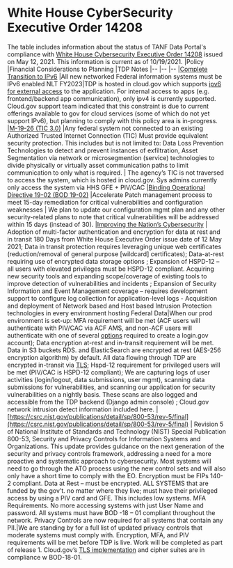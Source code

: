 # White House CyberSecurity Executive Order 14208

The table includes information about the status of TANF Data Portal's compliance with [White House Cybersecurity Executive Order 14208](https://www.whitehouse.gov/briefing-room/presidential-actions/2021/05/12/executive-order-on-improving-the-nations-cybersecurity/) issued on May 12, 2021. This information is current as of 10/19/2021. 
|Policy	|Financial Considerations to Planning	|TDP Notes
|--	|--	|--
|[Complete Transition to IPv6](https://www.hhs.gov/web/governance/digital-strategy/it-policy-archive/complete-transition-to-ipv6-memorandum.html)	|All new networked Federal information systems must be IPv6 enabled NLT FY2023|TDP is hosted in cloud.gov which supports [ipv6 for external access](https://cloud.gov/docs/compliance/domain-standards/) to the application. For internal access to apps (e.g. frontend/backend app communication), only ipv4 is currently supported. Cloud.gov support team indicated that this constraint is due to current offerings available to gov for cloud services (some of which do not yet support IPv6), but planning to comply with this policy area is in-progress. 
|[M-19-26 (TIC 3.0)](https://www.whitehouse.gov/wp-content/uploads/2019/09/M-19-26.pdf) |Any federal system not connected to an existing Authorized Trusted Internet Connection (TIC) Must provide equivalent security protection. This includes but is not limited to: Data Loss Prevention Technologies to detect and prevent instances of exfiltration, Asset Segmentation via network or microsegmention (service) technologies to divide physically or virtually asset communication paths to limit communication to only what is required. | The agency’s TIC is not traversed to access the system, which is hosted in cloud.gov. Sys admins currently only access the system via HHS GFE + PIV/CAC
|[Binding Operational Directive 19-02 (BOD 19-02)](https://cyber.dhs.gov/bod/19-02/) |Accelerate Patch management process to meet 15-day remediation for critical vulnerabilities and configuration weaknesses | We plan to update our configuration mgmt plan and any other security-related plans to note that critical vulnerabilities will be addressed within 15 days (instead of 30). 
|[Improving the Nation’s Cybersecurity](https://www.whitehouse.gov/briefing-room/presidential-actions/2021/05/12/executive-order-on-improving-the-nations-cybersecurity/) | Adoption of multi-factor authentication and encryption for data at rest and in transit  180 Days from White House Executive Order issue date of 12 May 2021;  Data in transit protection requires leveraging unique web certificates (reduction/removal of general purpose [wildcard] certificates);  Data-at-rest requiring use of encrypted data storage options ; Expansion of HSPD-12 – all users with elevated privileges must be HSPD-12 compliant. Acquiring new security tools and expanding scope/coverage of existing tools to improve detection of vulnerabilities and incidents ;  Expansion of Security Information and Event Management coverage – requires development support to configure log collection for application-level logs - Acquisition and deployment of Network based and Host based Intrusion Protection technologies in every environment hosting Federal Data|When our prod environment is set-up: MFA requirement will be met (ACF users will authenticate with PIV/CAC via ACF AMS, and non-ACF users will authenticate with one of several [options](https://www.login.gov/help/get-started/authentication-options/) required to create a login.gov account); Data encryption  at-rest and in-transit requirement will be met. Data in S3 buckets RDS. and ElasticSearch are encrypted at rest (AES-256 encryption algorithm) by default. All data flowing through TDP are encrypted in-transit via [TLS](https://github.com/HHS/TANF-app/blob/main/docs/Security-Compliance/Security-Controls/sc-8/index.md); Hspd-12 requirement for privileged users will be met (PIV/CAC is HSPD-12 compliant); We are capturing logs of user activities (login/logout, data submissions, user mgmt), scanning data submissions for vulnerabilities, and scanning our application for security vulnerabilities on a nightly basis.  These scans are also logged and accessible from the TDP backend (Django admin console) ; Cloud.gov network intrusion detect information included here.
|[https://csrc.nist.gov/publications/detail/sp/800-53/rev-5/final](https://csrc.nist.gov/publications/detail/sp/800-53/rev-5/final) | Revision 5 of National Institute of Standards and Technology (NIST) Special Publication 800-53, Security and Privacy Controls for Information Systems and Organizations. This update provides guidance on the next generation of the security and privacy controls framework, addressing a need for a more proactive and systematic approach to cybersecurity. Most systems will need to go through the ATO process using the new control sets and will also only have a short time to comply with the EO. Encryption must be FIPs 140-2 compliant. Data at Rest – must be encrypted. ALL SYSTEMS that are funded by the gov’t. no matter where they live; must have their privileged access by using a PIV card and GFE.  This includes low systems. MFA Requirements.  No more accessing systems with just User Name and password. All systems must have BOD -18 – 01 compliant throughout the network. Privacy Controls are now required for all systems that contain any PII.|We are standing by for a full list of updated privacy controls that moderate systems must comply with. Encryption, MFA, and PIV requirements will be met before TDP is live. Work will be completed as part of release 1. Cloud.gov’s [TLS implementation](https://cloud.gov/docs/compliance/domain-standards/#ssltls-implementation) and cipher suites are in compliance w BOD-18-01. 
